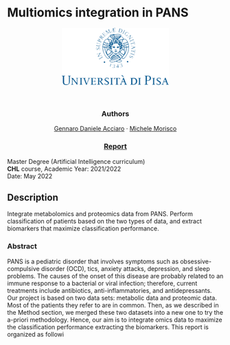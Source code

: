 # Multiomics integration in PANS

<div align="center">
 <p>
    <img style="" src="./logounipi.png" alt="Logo" width="250" >  <br>
  </p>
</div>
<br>
<div align="center">
 <p align="center"><h3>Authors</h3>
    <a href="mailto:g.acciaro@studenti.unipi.it">Gennaro Daniele Acciaro</a>
    ·
    <a href="mailto:m.morisco@studenti.unipi.it">Michele Morisco</a>
  </p>
    <p align="center">
    <h3><a href="./report.pdf">Report</a></h3>
  </p>
</div>

Master Degree (Artificial Intelligence curriculum)<br>
**CHL** course, Academic Year: 2021/2022<br>
Date: May 2022<br>

## Description
Integrate metabolomics and proteomics data from PANS. Perform classification of patients based on the two types of data, and extract biomarkers that maximize classification performance.
### Abstract
PANS is a pediatric disorder that involves symptoms such as obsessive-compulsive disorder (OCD), tics, anxiety attacks, depression, and sleep problems. 
The causes of the onset of this disease are probably related to an immune response to a bacterial or viral infection; therefore, current treatments include antibiotics, anti-inflammatories, and antidepressants.
Our project is based on two data sets: metabolic data and proteomic data. Most of the patients they refer to are in common. Then, as we described in the Method section, we merged these two datasets into a new one to try the a-priori methodology.
Hence, our aim is to integrate omics data to maximize the classification performance extracting the biomarkers.
This report is organized as followi